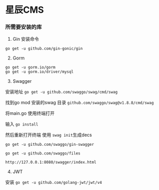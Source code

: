 # 星辰CMS

### 所需要安装的库
1. Gin 安装命令
 
`go get -u github.com/gin-gonic/gin`

2. Gorm

```
go get -u gorm.io/gorm
go get -u gorm.io/driver/mysql
```

3. Swagger

安装地址 `go get -u github.com/swaggo/swag/cmd/swag`

找到go mod 安装的swag 目录 `github.com/swaggo/swag@v1.8.8/cmd/swag`

将main.go 使用终端打开

输入 `go install`

然后重新打开终端 使用 `swag init`生成decs

`go get -u github.com/swaggo/gin-swagger`

`go get -u github.com/swaggo/files`

`http://127.0.0.1:8080/swagger/index.html`

4. JWT 

安装 `go get -u github.com/golang-jwt/jwt/v4`